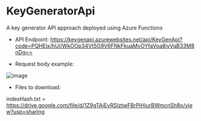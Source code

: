 # KeyGeneratorApi
A key generator API approach deployed using Azure Functions

- API Endpoint: https://keygenapi.azurewebsites.net/api/KeyGenApi?code=PQHEjx/hUi/WkOOp34Vt5G9V6FNkFkuaMvOYfaVoa8iyVqB33M8nDg==

- Request body example:
 
![image](https://user-images.githubusercontent.com/56837996/166800160-a05d30fd-d8a8-4d80-91dd-2b591625098c.png)


- Files to download:

indexHash.txt = https://drive.google.com/file/d/1Z9gTAjEvRSIztwFBrPiHiurBWmcnSh8o/view?usp=sharing
